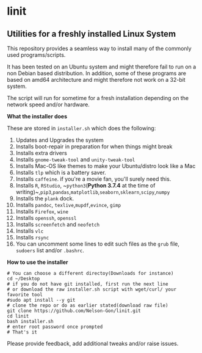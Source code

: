 # linit
## Utilities for a freshly installed Linux System

This repository provides a seamless way to install many of the commonly used programs/scripts.

It has been tested on an Ubuntu system and might therefore fail to run on a non Debian based distribution. In addition, some of these programs are based on amd64 architecture and might therefore not work on a 32-bit system.

The script will run for sometime for a fresh installation depending on the network speed and/or hardware. 


**What the installer does**

These are stored in `installer.sh` which does the following:

1. Updates and Upgrades the system
2. Installs boot-repair in preparation for when things might break
3. Installs extra drivers
4. Installs `gnome-tweak-tool` and `unity-tweak-tool`
5. Installs Mac-OS like themes to make your Ubuntu/distro look like a Mac
6. Installs `tlp` which is a battery saver.
7. Installs `caffeine`. if you're a movie fan, you'll surely need this.
8. Installs `R`, `RStudio`, ~`python3`(**Python 3.7.4** at the time of writing)~,`pip3`,`pandas`,`matplotlib`,`seaborn`,`sklearn`,`scipy`,`numpy`
9. Installs the `plank` dock.
10. Installs `pandoc`, `texlive`,`mupdf`,`evince`, `gimp`
11. Installs `Firefox`, `wine`
12. Installs `openssh`, `openssl`
13. Installs `screenfetch` and `neofetch`
14. Installs `vlc`
15. Installs `rsync`
16. You can uncomment some lines to edit such files as the `grub` file, `sudoers` list and/or `.bashrc`. 



**How to use the installer**
```
# You can choose a different directoy(Downloads for instance)
cd ~/Desktop
# if you do not have git installed, first run the next line
# or download the raw installer.sh script with wget/curl/ your favorite tool
#sudo apt install --y git
# clone the repo or do as earlier stated(download raw file)
git clone https://github.com/Nelson-Gon/linit.git
cd linit
bash installer.sh
# enter root password once prompted
# That's it

```

Please provide feedback, add additional tweaks and/or raise issues.


